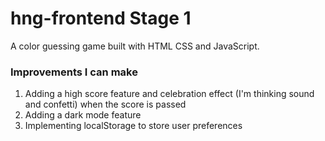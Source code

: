 # hng-frontend Stage 1

A color guessing game built with HTML CSS and JavaScript.

### Improvements I can make

1. Adding a high score feature and celebration effect (I'm thinking sound and confetti) when the score is passed
2. Adding a dark mode feature
3. Implementing localStorage to store user preferences
